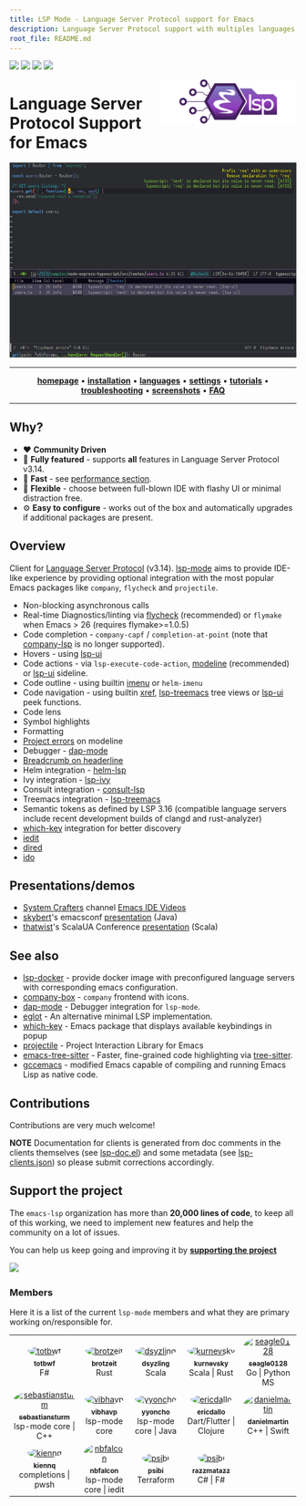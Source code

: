 ```yaml
---
title: LSP Mode - Language Server Protocol support for Emacs
description: Language Server Protocol support with multiples languages support for Emacs
root_file: README.md
---
```


[![](https://melpa.org/packages/lsp-mode-badge.svg)](https://melpa.org/#/lsp-mode)
[![](https://stable.melpa.org/packages/lsp-mode-badge.svg)](https://stable.melpa.org/#/lsp-mode)
[![](https://discordapp.com/api/guilds/789885435026604033/widget.png?style=shield)](https://discord.gg/swuxy5AAgT)
[![](https://github.com/emacs-lsp/lsp-mode/workflows/CI/badge.svg)](https://github.com/emacs-lsp/lsp-mode/actions?query=workflow%3ACI)

<img src="examples/logo.png" width="240" align="right">

Language Server Protocol Support for Emacs
=========================================

![LSP mode](examples/head.png)

<hr>
<p align="center">
  <a href="https://emacs-lsp.github.io/lsp-mode"><strong>homepage</strong></a> •
  <a href="https://emacs-lsp.github.io/lsp-mode/page/installation"><strong>installation</strong></a> •
  <a href="https://emacs-lsp.github.io/lsp-mode/page/languages"><strong>languages</strong></a> •
  <a href="https://emacs-lsp.github.io/lsp-mode/page/settings/mode/"><strong>settings</strong></a> •
  <a href="https://emacs-lsp.github.io/lsp-mode/tutorials/CPP-guide/"><strong>tutorials</strong></a> •
  <a href="https://emacs-lsp.github.io/lsp-mode/page/troubleshooting"><strong>troubleshooting</strong></a> •
  <a href="https://emacs-lsp.github.io/lsp-mode/page/gallery"><strong>screenshots</strong></a> •
  <a href="https://emacs-lsp.github.io/lsp-mode/page/faq"><strong>FAQ</strong></a>
</p>
<hr>

## Why?

  - :heart: **Community Driven**
  - :gem: **Fully featured** - supports **all** features in Language Server Protocol v3.14.
  - :rocket: **Fast** - see [performance section](https://emacs-lsp.github.io/lsp-mode/page/performance).
  - :star2: **Flexible** - choose between full-blown IDE with flashy UI or minimal distraction free.
  - :gear: **Easy to configure** - works out of the box and automatically upgrades if additional packages are present.

## Overview

Client for [Language Server
Protocol](https://github.com/Microsoft/language-server-protocol/)
(v3.14). [lsp-mode](https://emacs-lsp.github.io/lsp-mode) aims to
provide IDE-like experience by providing optional integration with the
most popular Emacs packages like `company`, `flycheck` and `projectile`.

  - Non-blocking asynchronous calls
  - Real-time Diagnostics/linting via
    [flycheck](https://github.com/flycheck/flycheck) (recommended) or
    `flymake` when Emacs \> 26 (requires flymake\>=1.0.5)
  - Code completion - `company-capf` / `completion-at-point` (note that
    [company-lsp](https://github.com/tigersoldier/company-lsp) is no
    longer supported).
  - Hovers - using [lsp-ui](https://emacs-lsp.github.io/lsp-ui)
  - Code actions - via `lsp-execute-code-action`, [modeline](https://emacs-lsp.github.io/lsp-mode/page/main-features/#code-actions-on-modeline) (recommended) or [lsp-ui](https://emacs-lsp.github.io/lsp-ui) sideline.
  - Code outline - using builtin
    [imenu](https://www.gnu.org/software/emacs/manual/html_node/emacs/Imenu.html)
    or `helm-imenu`
  - Code navigation - using builtin
    [xref](https://www.gnu.org/software/emacs/manual/html_node/emacs/Xref.html),
    [lsp-treemacs](https://github.com/emacs-lsp/lsp-treemacs) tree views
    or [lsp-ui](https://emacs-lsp.github.io/lsp-ui) peek functions.
  - Code lens
  - Symbol highlights
  - Formatting
  - [Project errors](https://emacs-lsp.github.io/lsp-mode/page/main-features/#project-errors-on-modeline) on modeline
  - Debugger - [dap-mode](https://emacs-lsp.github.io/dap-mode/)
  - [Breadcrumb on headerline](https://emacs-lsp.github.io/lsp-mode/page/main-features/#breadcrumb-on-headerline)
  - Helm integration -
    [helm-lsp](https://github.com/emacs-lsp/helm-lsp/)
  - Ivy integration - [lsp-ivy](https://github.com/emacs-lsp/lsp-ivy/)
  - Consult integration - [consult-lsp](https://github.com/gagbo/consult-lsp)
  - Treemacs integration -
    [lsp-treemacs](https://github.com/emacs-lsp/lsp-treemacs)
  - Semantic tokens as defined by LSP 3.16 (compatible language servers include recent development builds of clangd and rust-analyzer)
  - [which-key](https://github.com/justbur/emacs-which-key/) integration
    for better discovery
  - [iedit](https://emacs-lsp.github.io/lsp-mode/page/main-features/#iedit)
  - [dired](https://emacs-lsp.github.io/lsp-mode/page/main-features/#dired)
  - [ido](https://emacs-lsp.github.io/lsp-mode/page/main-features/#integrations)

## Presentations/demos
  - [System Crafters](https://twitter.com/SystemCrafters) channel
    [Emacs IDE Videos](https://www.youtube.com/playlist?list=PLEoMzSkcN8oNvsrtk_iZSb94krGRofFjN)
  - [skybert](https://github.com/skybert)'s emacsconf
    [presentation](https://media.emacsconf.org/2019/19.html) (Java)
  - [thatwist](https://github.com/thatwist)'s ScalaUA Conference
    [presentation](https://www.youtube.com/watch?v=x7ey0ifcqAg&feature=youtu.be)
    (Scala)

## See also

  - [lsp-docker](https://github.com/emacs-lsp/lsp-docker/) - provide
    docker image with preconfigured language servers with corresponding
    emacs configuration.
  - [company-box](https://github.com/sebastiencs/company-box/) -
    `company` frontend with icons.
  - [dap-mode](https://github.com/emacs-lsp/dap-mode) - Debugger
    integration for `lsp-mode`.
  - [eglot](https://github.com/joaotavora/eglot) - An alternative
    minimal LSP implementation.
  - [which-key](https://github.com/justbur/emacs-which-key/) - Emacs
    package that displays available keybindings in popup
  - [projectile](https://github.com/bbatsov/projectile/) - Project
    Interaction Library for Emacs
  - [emacs-tree-sitter](https://github.com/ubolonton/emacs-tree-sitter) - Faster, fine-grained code highlighting via [tree-sitter](https://github.com/tree-sitter/tree-sitter).
  - [gccemacs](https://akrl.sdf.org/gccemacs.html) - modified Emacs capable of compiling and running Emacs Lisp as native code.

## Contributions

Contributions are very much welcome!

**NOTE** 
Documentation for clients is generated from doc comments in the clients
themselves (see
[lsp-doc.el](https://github.com/emacs-lsp/lsp-mode/blob/master/docs/lsp-doc.el))
and some metadata (see
[lsp-clients.json](https://github.com/emacs-lsp/lsp-mode/blob/master/docs/lsp-clients.json))
so please submit corrections accordingly.

## Support the project

The `emacs-lsp` organization has more than **20,000 lines of code**, to keep all of this working,
we need to implement new features and help the community on a lot of issues.

You can help us keep going and improving it by **[supporting the project](https://github.com/sponsors/emacs-lsp)**

<a href="https://opencollective.com/emacs-lsp"><img src="https://opencollective.com/emacs-lsp/tiers/backer.svg" /></a>

### Members

Here it is a list of the current `lsp-mode` members and what they are
primary working on/responsible for.

<table id="emacs-lsp-members">
  <tr>
    <td align="center">
      <div>
        <a href="https://github.com/totbwf">
          <img src="https://github.com/totbwf.png" width="100px;" style="border-radius: 50%;" alt="totbwf"/>
          <br/>
          <sub><b>totbwf</b></sub>
        </a>
        <br/>
        F#
      </div>
    </td>
    <td align="center">
      <div>
        <a href="https://github.com/brotzeit">
          <img src="https://github.com/brotzeit.png" width="100px;" style="border-radius: 50%;" alt="brotzeit"/>
          <br/>
          <sub><b>brotzeit</b></sub>
        </a>
        <br/>
        Rust
      </div>
    </td>
    <td align="center">
      <div>
        <a href="https://github.com/dsyzling">
          <img src="https://github.com/dsyzling.png" width="100px;" style="border-radius: 50%;" alt="dsyzling"/>
          <br/>
          <sub><b>dsyzling</b></sub>
        </a>
        <br/>
        Scala
      </div>
    </td>
    <td align="center">
      <div>
        <a href="https://github.com/kurnevsky">
          <img src="https://github.com/kurnevsky.png" width="100px;" style="border-radius: 50%;" alt="kurnevsky"/>
          <br/>
          <sub><b>kurnevsky</b></sub>
        </a>
        <br/>
        Scala | Rust
      </div>
    </td>
    <td align="center">
      <div>
        <a href="https://github.com/seagle0128">
          <img src="https://github.com/seagle0128.png" width="100px;" style="border-radius: 50%;" alt="seagle0128"/>
          <br/>
          <sub><b>seagle0128</b></sub>
        </a>
        <br/>
        Go | Python MS
      </div>
    </td>
  </tr>
  <tr>
    <td align="center">
      <div>
        <a href="https://github.com/sebastiansturm">
          <img src="https://github.com/sebastiansturm.png" width="100px;" style="border-radius: 50%;" alt="sebastiansturm"/>
          <br/>
          <sub><b>sebastiansturm</b></sub>
        </a>
        <br/>
        lsp-mode core | C++
      </div>
    </td>
    <td align="center">
      <div>
        <a href="https://github.com/vibhavp">
          <img src="https://github.com/vibhavp.png" width="100px;" style="border-radius: 50%;" alt="vibhavp"/>
          <br/>
          <sub><b>vibhavp</b></sub>
        </a>
        <br/>
        lsp-mode core
      </div>
    </td>
    <td align="center">
      <div>
        <a href="https://github.com/yyoncho">
          <img src="https://github.com/yyoncho.png" width="100px;" style="border-radius: 50%;" alt="yyoncho"/>
          <br/>
          <sub><b>yyoncho</b></sub>
        </a>
        <br/>
        lsp-mode core | Java
        </div>
    </td>
    <td align="center">
      <div>
        <a href="https://github.com/ericdallo">
          <img src="https://github.com/ericdallo.png" width="100px;" style="border-radius: 50%;" alt="ericdallo"/>
          <br/>
          <sub><b>ericdallo</b></sub>
        </a>
        <br/>
        Dart/Flutter | Clojure
      </div>
    </td>
    <td align="center">
      <div>
        <a href="https://github.com/danielmartin">
          <img src="https://github.com/danielmartin.png" width="100px;" style="border-radius: 50%;" alt="danielmartin"/>
          <br/>
          <sub><b>danielmartin</b></sub>
        </a>
        <br/>
        C++ | Swift
      </div>
    </td>
  </tr>
  <tr>
    <td align="center">
      <div>
        <a href="https://github.com/kiennq">
          <img src="https://github.com/kiennq.png" width="100px;" style="border-radius: 50%;" alt="kiennq"/>
          <br/>
          <sub><b>kiennq</b></sub>
        </a>
        <br/>
        completions | pwsh
      </div>
    </td>
    <td align="center">
      <div>
        <a href="https://github.com/nbfalcon">
          <img src="https://github.com/nbfalcon.png" width="100px;" style="border-radius: 50%;" alt="nbfalcon"/>
          <br/>
          <sub><b>nbfalcon</b></sub>
        </a>
        <br/>
        lsp-mode core | iedit
      </div>
    </td>
    <td align="center">
      <div>
        <a href="https://github.com/psibi">
          <img src="https://github.com/psibi.png" width="100px;" style="border-radius: 50%;" alt="psibi"/>
          <br/>
          <sub><b>psibi</b></sub>
        </a>
        <br/>
        Terraform
      </div>
    </td>
    <td align="center">
      <div>
        <a href="https://github.com/razzmatazz">
          <img src="https://github.com/razzmatazz.png" width="100px;" style="border-radius: 50%;" alt="psibi"/>
          <br/>
          <sub><b>razzmatazz</b></sub>
        </a>
        <br/>
        C# | F#
      </div>
    </td>
  </tr>
</table>
